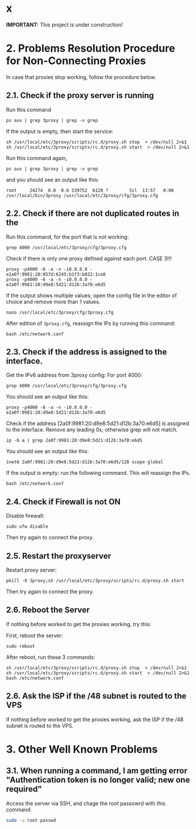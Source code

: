 # x

**IMPORTANT:** This project is under construction!


# 2. Problems Resolution Procedure for Non-Connecting Proxies

In case that proxies stop working,  follow the procedure below.

## 2.1. Check if the proxy server is running

Run this command

```
ps aux | grep 3proxy | grep -v grep
```

If the output is empty, then start the service:

```
sh /usr/local/etc/3proxy/scripts/rc.d/proxy.sh stop  > /dev/null 2>&1
sh /usr/local/etc/3proxy/scripts/rc.d/proxy.sh start  > /dev/null 2>&1
```

Run this command again,

```
ps aux | grep 3proxy | grep -v grep
```

and you should see an output like this:

```
root     24274  0.0  0.6 539752  6128 ?        Ssl  13:57   0:00 /usr/local/bin/3proxy /usr/local/etc/3proxy/cfg/3proxy.cfg
```

## 2.2. Check if there are not duplicated routes in the 

Run this command, for the port that is not working:

```
grep 4000 /usr/local/etc/3proxy/cfg/3proxy.cfg
```

Check if there is only one proxy defined against each port. CASE 3!!!

```
proxy -p4000 -6 -a -n -i0.0.0.0 -e2a0f:9981:20:857d:6245:b1f3:b822:1ce8
proxy -p4000 -6 -a -n -i0.0.0.0 -e2a0f:9981:20:d9e8:5d21:d12b:3a70:e6d5
```

If the output shows multiple values; open the config file in the editor of choice and remove more than 1 values.

```
nano /usr/local/etc/3proxy/cfg/3proxy.cfg
```

After edition of `3proxy.cfg`, reassign the IPs by running this command:

```
bash /etc/network.conf
```

## 2.3. Check if the address is assigned to the interface.

Get the IPv6 address from 3proxy config: For port 4000:

 ```
 grep 4000 /usr/local/etc/3proxy/cfg/3proxy.cfg
 ```

You should see an output like this:

```
proxy -p4000 -6 -a -n -i0.0.0.0 -e2a0f:9981:20:d9e8:5d21:d12b:3a70:e6d5
 ```

Check if the address [2a0f:9981:20:d9e8:5d21:d12b:3a70:e6d5] is assigned to the interface.
Remove any leading 0s; otherwise grep will not match.

 ```
ip -6 a | grep 2a0f:9981:20:d9e8:5d21:d12b:3a70:e6d5
```

You should see an output like this:

```
inet6 2a0f:9981:20:d9e8:5d21:d12b:3a70:e6d5/128 scope global
 ```

If the output is empty: run the following command.
This will reassign the IPs.

 ```
 bash /etc/network.conf
 ```

 ## 2.4. Check if Firewall is not ON

Disable firewall:

```
sudo ufw disable
```

Then try again to connect the proxy.

## 2.5. Restart the proxyserver

Restart proxy server:

```
pkill -9 3proxy;sh /usr/local/etc/3proxy/scripts/rc.d/proxy.sh start
```

Then try again to connect the proxy.

## 2.6. Reboot the Server

If nothing before worked to get the proxies working, try this:

First, reboot the server:

```
sudo reboot
```

After reboot, run these 3 commands:

```
sh /usr/local/etc/3proxy/scripts/rc.d/proxy.sh stop  > /dev/null 2>&1
sh /usr/local/etc/3proxy/scripts/rc.d/proxy.sh start  > /dev/null 2>&1
bash /etc/network.conf
```

## 2.6. Ask the ISP if the /48 subnet is routed to the VPS

If nothing before worked to get the proxies working, ask the ISP if the /48 subnet is routed to the VPS.


# 3. Other Well Known Problems

## 3.1. When running a command, I am getting error "Authentication token is no longer valid; new one required"

Access the server via SSH, and chage the root passowrd with this command:

```bash
sudo -u root passwd
```